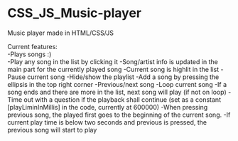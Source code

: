 # CSS_JS_Music-player
Music player made in HTML/CSS/JS

Current features: <br>
  -Plays songs :) <br>
  -Play any song in the list by clicking it
  -Song/artist info is updated in the main part for the currently played song
  -Current song is highlit in the list
  -Pause current song
  -Hide/show the playlist
  -Add a song by pressing the ellipsis in the top right corner
  -Previous/next song
  -Loop current song
  -If a song ends and there are more in the list, next song will play (if not on loop)
  -Time out with a question if the playback shall continue (set as a constant [playLiminInMillis] in the code, currently at 600000)
  -When pressing previous song, the played first goes to the beginning of the current song.
  -If current play time is below two seconds and previous is pressed, the previous song will start to play
 

